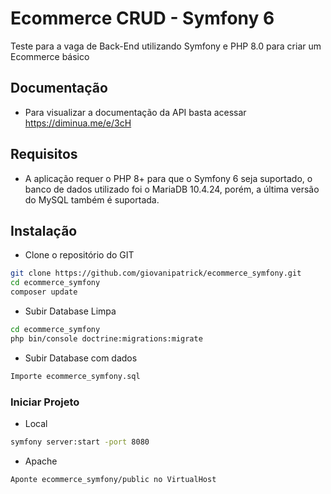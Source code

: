 # Ecommerce CRUD - Symfony 6

Teste para a vaga de Back-End utilizando Symfony e PHP 8.0 para criar um Ecommerce básico

## Documentação

- Para visualizar a documentação da API basta acessar https://diminua.me/e/3cH

## Requisitos
 - A aplicação requer o PHP 8+ para que o Symfony 6 seja suportado, o banco de dados utilizado foi o MariaDB 10.4.24, porém, a última versão do MySQL também é suportada.

## Instalação

 - Clone o repositório do GIT

```sh
git clone https://github.com/giovanipatrick/ecommerce_symfony.git
cd ecommerce_symfony
composer update
```

- Subir Database Limpa
```sh
cd ecommerce_symfony
php bin/console doctrine:migrations:migrate
```
- Subir Database com dados
```sh
Importe ecommerce_symfony.sql
```

### Iniciar Projeto
- Local
```sh
symfony server:start -port 8080
```

- Apache
```sh
Aponte ecommerce_symfony/public no VirtualHost
```